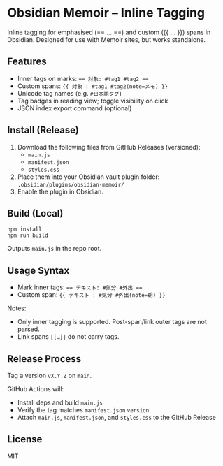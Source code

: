 # Obsidian Memoir – Inline Tagging

Inline tagging for emphasised (== … ==) and custom ({{ … }}) spans in Obsidian. Designed for use with Memoir sites, but works standalone.

## Features

- Inner tags on marks: `== 対象: #tag1 #tag2 ==`
- Custom spans: `{{ 対象 : #tag1 #tag2(note=メモ) }}`
- Unicode tag names (e.g. `#日本語タグ`)
- Tag badges in reading view; toggle visibility on click
- JSON index export command (optional)

## Install (Release)

1. Download the following files from GitHub Releases (versioned):
   - `main.js`
   - `manifest.json`
   - `styles.css`
2. Place them into your Obsidian vault plugin folder: `.obsidian/plugins/obsidian-memoir/`
3. Enable the plugin in Obsidian.

## Build (Local)

```
npm install
npm run build
```

Outputs `main.js` in the repo root.

## Usage Syntax

- Mark inner tags: `== テキスト: #気分 #外出 ==`
- Custom span: `{{ テキスト : #気分 #外出(note=朝) }}`

Notes:
- Only inner tagging is supported. Post-span/link outer tags are not parsed.
- Link spans `[[…]]` do not carry tags.

## Release Process

Tag a version `vX.Y.Z` on `main`.

GitHub Actions will:
- Install deps and build `main.js`
- Verify the tag matches `manifest.json` `version`
- Attach `main.js`, `manifest.json`, and `styles.css` to the GitHub Release

## License

MIT
